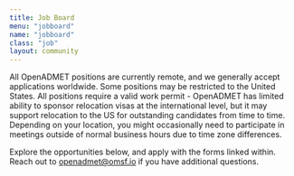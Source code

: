 ```yaml
---
title: Job Board
menu: "jobboard"
name: "jobboard"
class: "job"
layout: community
---
```

All OpenADMET positions are currently remote, and we generally accept applications worldwide. Some positions may be restricted to the United States. All positions require a valid work permit - OpenADMET has limited ability to sponsor relocation visas at the international level, but it may support relocation to the US for outstanding candidates from time to time. Depending on your location, you might occasionally need to participate in meetings outside of normal business hours due to time zone differences.

Explore the opportunities below, and apply with the forms linked within. Reach out to [openadmet@omsf.io](mailto:openadmet@omsf.io) if you have additional questions.
